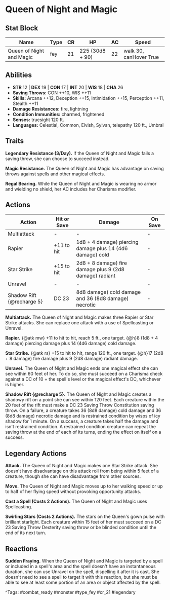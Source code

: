 # Queen of Night and Magic

## Stat Block

| Name | Type | CR | HP | AC | Speed |
|------|------|----|----|----|-------|
| Queen of Night and Magic | fey | 21 | 225 (30d8 + 90) | 22 | walk 30, canHover True |

## Abilities

- **STR** 12 | **DEX** 19 | **CON** 17 | **INT** 20 | **WIS** 18 | **CHA** 26
- **Saving Throws:** CON ++10, WIS ++11  
- **Skills:** Arcana ++12, Deception ++15, Intimidation ++15, Perception ++11, Stealth ++11  
- **Damage Resistances:** fire, lightning  
- **Condition Immunities:** charmed, frightened  
- **Senses:** truesight 120 ft.  
- **Languages:** Celestial, Common, Elvish, Sylvan, telepathy 120 ft., Umbral

## Traits

**Legendary Resistance (3/Day).** If the Queen of Night and Magic fails a saving throw, she can choose to succeed instead.

**Magic Resistance.** The Queen of Night and Magic has advantage on saving throws against spells and other magical effects.

**Regal Bearing.** While the Queen of Night and Magic is wearing no armor and wielding no shield, her AC includes her Charisma modifier.


## Actions

| Action | Hit or Save | Damage | On Save |
|--------|--------------|--------|----------|
| Multiattack | - | - | - |
| Rapier | +11 to hit | 1d8 + 4 damage) piercing damage plus 14 (4d6 damage) cold | - |
| Star Strike | +15 to hit | 2d8 + 8 damage) fire damage plus 9 (2d8 damage) radiant | - |
| Unravel | - | - | - |
| Shadow Rift {@recharge 5} | DC 23 | 8d8 damage) cold damage and 36 (8d8 damage) necrotic | - |

**Multiattack.** The Queen of Night and Magic makes three Rapier or Star Strike attacks. She can replace one attack with a use of Spellcasting or Unravel.

**Rapier.** {@atk mw} +11 to hit to hit, reach 5 ft., one target. {@h}8 (1d8 + 4 damage) piercing damage plus 14 (4d6 damage) cold damage.

**Star Strike.** {@atk rs} +15 to hit to hit, range 120 ft., one target. {@h}17 (2d8 + 8 damage) fire damage plus 9 (2d8 damage) radiant damage.

**Unravel.** The Queen of Night and Magic ends one magical effect she can see within 60 feet of her. To do so, she must succeed on a Charisma check against a DC of 10 + the spell's level or the magical effect's DC, whichever is higher.

**Shadow Rift {@recharge 5}.** The Queen of Night and Magic creates a shadowy rift on a point she can see within 120 feet. Each creature within the 20 feet of the rift must make a DC 23 Saving Throw Constitution saving throw. On a failure, a creature takes 36 (8d8 damage) cold damage and 36 (8d8 damage) necrotic damage and is restrained condition by wisps of icy shadow for 1 minute. On a success, a creature takes half the damage and isn't restrained condition. A restrained condition creature can repeat the saving throw at the end of each of its turns, ending the effect on itself on a success.

## Legendary Actions

**Attack.** The Queen of Night and Magic makes one Star Strike attack. She doesn't have disadvantage on this attack roll from being within 5 feet of a creature, though she can have disadvantage from other sources.

**Move.** The Queen of Night and Magic moves up to her walking speed or up to half of her flying speed without provoking opportunity attacks.

**Cast a Spell (Costs 2 Actions).** The Queen of Night and Magic uses Spellcasting.

**Swirling Stars (Costs 2 Actions).** The stars on the Queen's gown pulse with brilliant starlight. Each creature within 15 feet of her must succeed on a DC 23 Saving Throw Dexterity saving throw or be blinded condition until the end of its next turn.


## Reactions

**Sudden Fraying.** When the Queen of Night and Magic is targeted by a spell or included in a spell's area and the spell doesn't have an instantaneous duration, she can use Unravel on the spell, dispelling it after it is cast. She doesn't need to see a spell to target it with this reaction, but she must be able to see at least some portion of an area or object affected by the spell.



^Tags: #combat_ready #monster #type_fey #cr_21 #legendary
